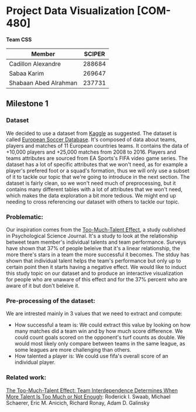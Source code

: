# Project Data Visualization [COM-480]

**Team CSS** 

| Member | SCIPER |
|--------|--------|
| Cadillon Alexandre | 288684|
| Sabaa Karim | 269647 |
| Shabaan Abed Alrahman | 237731|


## Milestone 1

### Dataset

We decided to use a dataset from [Kaggle](https://www.kaggle.com/) as suggested. The dataset is called [European Soccer Database](https://www.kaggle.com/hugomathien/soccer). It's composed of data about teams, players and matches of 11 European countries teams. It contains the data of +10,000 players and +25,000 matches from 2008 to 2016. Players and teams attributes are sourced from EA Sports's FIFA video game series. The dataset has a lot of specific attributes that we won't need, as for example a player's prefered foot or a squad's formation, thus we will only use a subset of it to tackle our topic that we're going to introduce in the next section.
The dataset is fairly clean, so we won't need much of preprocessing, but it contains many different tables with a lot of attributes that we won't need, which makes the data exploration a bit more tedious. We might end up needing to cross referencing our dataset with others to tackle our topic. 

### Problematic:
Our inspiration comes from the [Too-Much-Talent Effect](https://journals.sagepub.com/doi/10.1177/0956797614537280), a study oublished in Psychological Science Journal. It's a study to look at the relationship betweet team member's individual talents and team performance. Surveys have shown that 37% of people beleive that it's a linear relationship, the more there's stars in a team the more successful it becomes. The stduy has shown that individual talent helps the team's performance but only up to certain point then it starts having a negative effect. We would like to induct this study topic on our dataset and to produce an interactive visualization for people who are unaware of this effect and for the 37% percent who are aware of it but don't beleive it.

### Pre-processing of the dataset:
We are intrested mainly in 3 values that we need to extract and compute:
* How successful a team is:
    We could extract this value by looking on how many matches did a team win and by how much score difference. We could count goals scored on the opponent's turf counts as double. We would most likely only compare between teams in the same league, as some leagues are more challenging than others.
* How talented a player is:
    We could use fifa's overall score of an individual player.

### Related work:

[The Too-Much-Talent Effect: Team Interdependence Determines When More Talent Is Too Much or Not Enough](https://journals.sagepub.com/doi/10.1177/0956797614537280): Roderick I. Swaab, Michael Schaerer, Eric M. Anicich, Richard Ronay, Adam D. Galinsky
